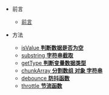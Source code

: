 <!-- _sidebar.md -->

- 前言

  - [前言](README.md) <!--注意这里是相对路径-->

- 方法
  - [isValue **判断数据是否为空**](commit/isValue.md)
  - [substring **字符串截取**](commit/substring.md)
  - [getType **判断变量数据类型**](commit/getType.md)
  - [chunkArray **分割数组 对象 字符串**](commit/chunkArray.md)
  - [debounce **防抖函数**](commit/debounce.md)
  - [throttle **节流函数**](commit/throttle.md)
